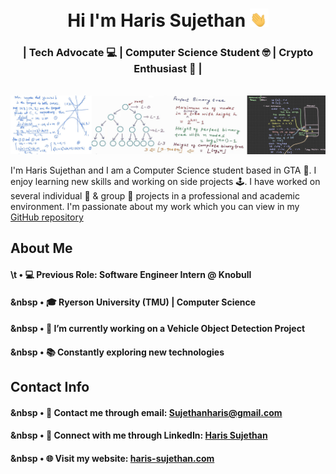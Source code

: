 <h1 align="center">Hi I'm Haris Sujethan <img src="waving-hand-joypixels.gif" width="30"> </h1>
<h3 align="center">| Tech Advocate 💻 | Computer Science Student 🤓 | Crypto Enthusiast 🌟 |</h3> 
<br/> 

<img src="CsNotes.png">

I'm Haris Sujethan and I am a Computer Science student based in GTA 📍. I enjoy learning new skills and working on side projects 🕹️. I have worked on several individual 👤 & group 👥 projects in a professional and academic environment. I'm passionate about my work which you can view in my [GitHub repository](https://github.com/haris-sujethan?tab=repositories)

## About Me

#### \t • 💻 Previous Role: Software Engineer Intern @ Knobull
#### &nbsp • 🎓 Ryerson University (TMU) | Computer Science <br/>
#### &nbsp • 🔭 I’m currently working on a Vehicle Object Detection Project
#### &nbsp • 📚 Constantly exploring new technologies <br/>
  
## Contact Info

#### &nbsp • 📧 Contact me through email: Sujethanharis@gmail.com <br/>
#### &nbsp • 💼 Connect with me through LinkedIn: [Haris Sujethan](https://www.linkedin.com/in/haris-sujethan-3b251921a/)
#### &nbsp • 🌐 Visit my website: [haris-sujethan.com](https://haris-sujethan.com/)

